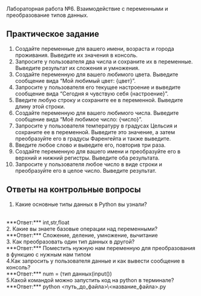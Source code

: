 Лабораторная работа №6. Взаимодействие с переменными и преобразование типов данных.

## Практическое задание
1. Создайте переменные для вашего имени, возраста и города проживания. Выведите их значения в консоль.
2. Запросите у пользователя два числа и сохраните их в переменные. Выведите результат их сложения и умножения.
3. Создайте переменную для вашего любимого цвета. Выведите сообщение вида “Мой любимый цвет: {цвет}”.
4. Запросите у пользователя его текущее настроение и выведите сообщение вида “Сегодня я чувствую себя {настроение}”.
5. Введите любую строку и сохраните ее в переменной. Выведите длину этой строки.
6. Создайте переменную для вашего любимого числа. Выведите сообщение вида “Моё любимое число: {число}”.
7. Запросите у пользователя температуру в градусах Цельсия и сохраните ее в переменной. Выведите это значение, а затем преобразуйте его в градусы Фаренгейта и также выведите.
8. Введите любое слово и выведите его, повторив три раза.
9. Создайте переменную для вашего имени и преобразуйте его в верхний и нижний регистры. Выведите оба результата.
10. Запросите у пользователя любое число в виде строки и преобразуйте его в целое число. Выведите результат.
## Ответы на контрольные вопросы
1. Какие основные типы данных в Python вы узнали?
<br>
***Ответ:*** int,str,float
<br>
2. Какие вы знаете базовые операции над переменными?
<br>
***Ответ:*** Сложение, деление, умножение, вычитание
<br>
3. Как преобразовать один тип данных в другой?
<br>
***Ответ:*** Поместить нужную нам переменную для преобразования в функцию с нужным нам типом 
<br>
4.Как запросить у пользователя данные и как вывести сообщение в консоль?
<br>
***Ответ:*** num = (тип данных(input())
<br>
5.Какой командой можно запустить код на python в терминале?
<br>
***Ответ:***  python <путь_до_файла>\<название_файла>.py
